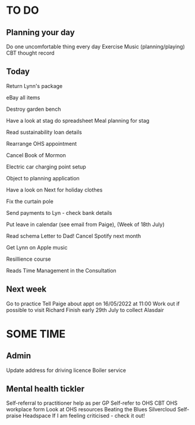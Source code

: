 # TO DO
## Planning your day
Do one uncomfortable thing every day
Exercise
Music (planning/playing)
CBT thought record

## Today
Return Lynn's package

eBay all items

Destroy garden bench

Have a look at stag do spreadsheet
Meal planning for stag

Read sustainability loan details

Rearrange OHS appointment

Cancel Book of Mormon

Electric car charging point setup

Object to planning application

Have a look on Next for holiday clothes

Fix the curtain pole

Send payments to Lyn - check bank details

Put leave in calendar (see email from Paige), (Week of 18th July)

Read schema
Letter to Dad!
Cancel Spotify next month

Get Lynn on Apple music

Resillience course

Reads Time Management in the Consultation

## Next week
Go to practice
Tell Paige about appt on 16/05/2022 at 11:00
Work out if possible to visit Richard
Finish early 29th July to collect Alasdair

# SOME  TIME
## Admin
Update address for driving licence
Boiler service

## Mental health tickler
Self-referral to practitioner help as per GP
Self-refer to OHS CBT
OHS workplace form
Look at OHS resources
Beating the Blues
Silvercloud
Self-praise
Headspace
If I am feeling criticised - check it out!




